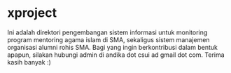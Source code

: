 xproject
========

Ini adalah direktori pengembangan sistem informasi untuk monitoring program mentoring agama islam di SMA, sekaligus sistem manajemen organisasi alumni rohis SMA. Bagi yang ingin berkontribusi dalam bentuk apapun, silakan hubungi admin di andika dot csui ad gmail dot com. Terima kasih banyak :)
